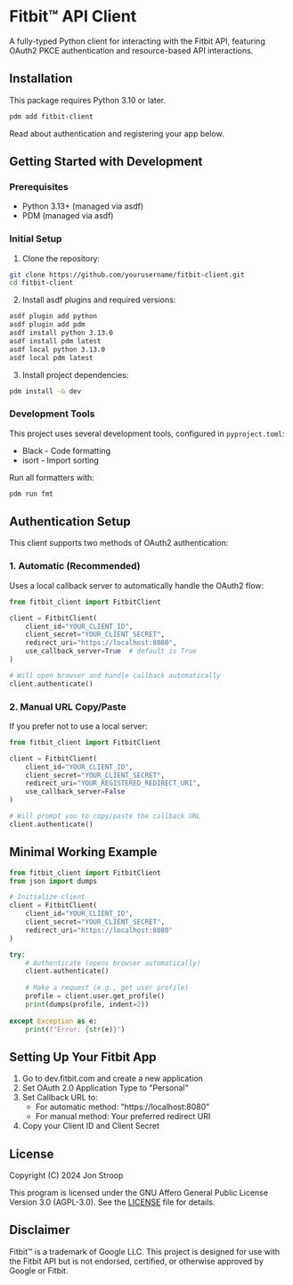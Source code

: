 # Fitbit™ API Client

A fully-typed Python client for interacting with the Fitbit API, featuring OAuth2 PKCE authentication and resource-based API interactions.

## Installation

This package requires Python 3.10 or later.

```bash
pdm add fitbit-client
```

Read about authentication and registering your app below.

## Getting Started with Development

### Prerequisites

* Python 3.13+ (managed via asdf)
* PDM (managed via asdf)

### Initial Setup

1. Clone the repository:
```bash
git clone https://github.com/yourusername/fitbit-client.git
cd fitbit-client
```

2. Install asdf plugins and required versions:
```bash
asdf plugin add python
asdf plugin add pdm
asdf install python 3.13.0
asdf install pdm latest
asdf local python 3.13.0
asdf local pdm latest
```

3. Install project dependencies:
```bash
pdm install -G dev
```

### Development Tools

This project uses several development tools, configured in `pyproject.toml`:

* Black - Code formatting
* isort - Import sorting

Run all formatters with:
```bash
pdm run fmt
```

## Authentication Setup

This client supports two methods of OAuth2 authentication:

### 1. Automatic (Recommended)
Uses a local callback server to automatically handle the OAuth2 flow:

```python
from fitbit_client import FitbitClient

client = FitbitClient(
    client_id="YOUR_CLIENT_ID",
    client_secret="YOUR_CLIENT_SECRET",
    redirect_uri="https://localhost:8080",
    use_callback_server=True  # default is True
)

# Will open browser and handle callback automatically
client.authenticate()
```

### 2. Manual URL Copy/Paste
If you prefer not to use a local server:

```python
from fitbit_client import FitbitClient

client = FitbitClient(
    client_id="YOUR_CLIENT_ID",
    client_secret="YOUR_CLIENT_SECRET",
    redirect_uri="YOUR_REGISTERED_REDIRECT_URI",
    use_callback_server=False
)

# Will prompt you to copy/paste the callback URL
client.authenticate()
```

## Minimal Working Example

```python
from fitbit_client import FitbitClient
from json import dumps

# Initialize client
client = FitbitClient(
    client_id="YOUR_CLIENT_ID",
    client_secret="YOUR_CLIENT_SECRET",
    redirect_uri="https://localhost:8080"
)

try:
    # Authenticate (opens browser automatically)
    client.authenticate()
    
    # Make a request (e.g., get user profile)
    profile = client.user.get_profile()
    print(dumps(profile, indent=2))
    
except Exception as e:
    print(f"Error: {str(e)}")


```
## Setting Up Your Fitbit App

1. Go to dev.fitbit.com and create a new application
2. Set OAuth 2.0 Application Type to "Personal"
3. Set Callback URL to:
   - For automatic method: "https://localhost:8080"
   - For manual method: Your preferred redirect URI
4. Copy your Client ID and Client Secret

## License

Copyright (C) 2024 Jon Stroop

This program is licensed under the GNU Affero General Public License Version 3.0 (AGPL-3.0).
See the [LICENSE](LICENSE) file for details.

## Disclaimer

Fitbit™ is a trademark of Google LLC. This project is designed for use with the Fitbit API but is not endorsed, certified, or otherwise approved by Google or Fitbit.